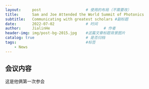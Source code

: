 ```yaml
---
layout:     post   				    # 使用的布局（不需要改）
title:      Sam and Joe Attended the World Summit of Photonics  				# 标题 
subtitle:   Communicating with greatest scholars #副标题
date:       2022-07-02				# 时间
author:     JialinHe						# 作者
header-img: img/post-bg-2015.jpg 	#这篇文章标题背景图片
catalog: true 						# 是否归档
tags:								#标签
    - News
---
```


## 会议内容

这是他俩第一次参会
